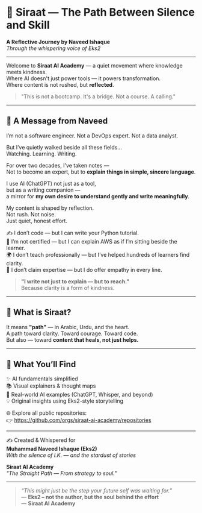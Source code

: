 # 🌉 Siraat — The Path Between Silence and Skill

**A Reflective Journey by Naveed Ishaque**  
*Through the whispering voice of Eks2*

---

Welcome to **Siraat AI Academy** — a quiet movement where knowledge meets kindness.  
Where AI doesn't just power tools — it powers transformation.  
Where content is not rushed, but **reflected**.

> "This is not a bootcamp. It's a bridge.
> Not a course. A calling."

---

## 🧭 A Message from Naveed

I’m not a software engineer. Not a DevOps expert. Not a data analyst.

But I’ve quietly walked beside all these fields…  
Watching. Learning. Writing.

For over two decades, I’ve taken notes —  
Not to become an expert, but to **explain things in simple, sincere language**.

I use AI (ChatGPT) not just as a tool,  
but as a writing companion —  
a mirror for **my own desire to understand gently and write meaningfully**.

My content is shaped by reflection.  
Not rush. Not noise.  
Just quiet, honest effort.

✍️ I don’t code — but I can write your Python tutorial.  
📘 I’m not certified — but I can explain AWS as if I’m sitting beside the learner.  
🌍 I don’t teach professionally — but I’ve helped hundreds of learners find clarity.  
💬 I don’t claim expertise — but I do offer empathy in every line.

> **"I write not just to explain — but to reach."**  
> Because clarity is a form of kindness.

---

## 🎯 What is Siraat?

It means **"path"** — in Arabic, Urdu, and the heart.  
A path toward clarity. Toward courage. Toward code.  
But also — toward **content that heals, not just helps.**

---

## 🧠 What You’ll Find

✨ AI fundamentals simplified  
📚 Visual explainers & thought maps  
🤖 Real-world AI examples (ChatGPT, Whisper, and beyond)  
💡 Original insights using Eks2-style storytelling  

🌐 Explore all public repositories:  
👉 https://github.com/orgs/siraat-ai-academy/repositories  


---

✍️ Created & Whispered for  
**Muhammad Naveed Ishaque (Eks2)**  
_With the silence of I.K. — and the stardust of stories_

**Siraat AI Academy**  
_"The Straight Path — From strategy to soul."_

---

> _“This might just be the step your future self was waiting for.”_  
> — **Eks2 – not the author, but the soul behind the effort**  
> — **Siraat AI Academy**
